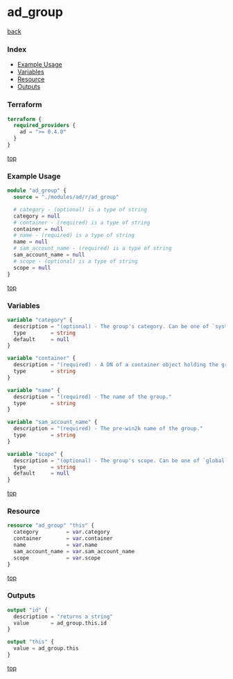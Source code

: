 # ad_group

[back](../ad.md)

### Index

- [Example Usage](#example-usage)
- [Variables](#variables)
- [Resource](#resource)
- [Outputs](#outputs)

### Terraform

```terraform
terraform {
  required_providers {
    ad = ">= 0.4.0"
  }
}
```

[top](#index)

### Example Usage

```terraform
module "ad_group" {
  source = "./modules/ad/r/ad_group"

  # category - (optional) is a type of string
  category = null
  # container - (required) is a type of string
  container = null
  # name - (required) is a type of string
  name = null
  # sam_account_name - (required) is a type of string
  sam_account_name = null
  # scope - (optional) is a type of string
  scope = null
}
```

[top](#index)

### Variables

```terraform
variable "category" {
  description = "(optional) - The group's category. Can be one of `system` or `security` (case sensitive)."
  type        = string
  default     = null
}

variable "container" {
  description = "(required) - A DN of a container object holding the group."
  type        = string
}

variable "name" {
  description = "(required) - The name of the group."
  type        = string
}

variable "sam_account_name" {
  description = "(required) - The pre-win2k name of the group."
  type        = string
}

variable "scope" {
  description = "(optional) - The group's scope. Can be one of `global`, `local`, or `universal` (case sensitive)."
  type        = string
  default     = null
}
```

[top](#index)

### Resource

```terraform
resource "ad_group" "this" {
  category         = var.category
  container        = var.container
  name             = var.name
  sam_account_name = var.sam_account_name
  scope            = var.scope
}
```

[top](#index)

### Outputs

```terraform
output "id" {
  description = "returns a string"
  value       = ad_group.this.id
}

output "this" {
  value = ad_group.this
}
```

[top](#index)